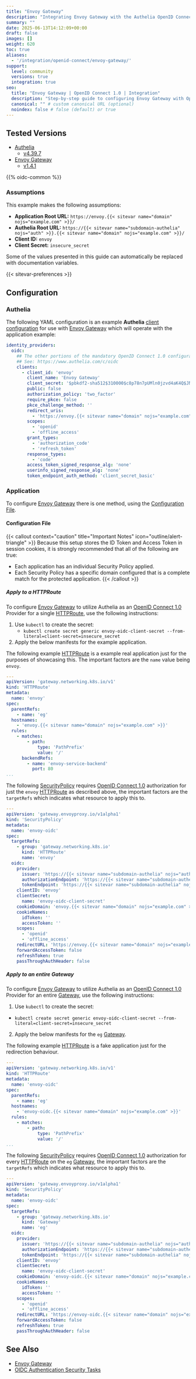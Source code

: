 ```yaml
---
title: "Envoy Gateway"
description: "Integrating Envoy Gateway with the Authelia OpenID Connect 1.0 Provider."
summary: ""
date: 2025-06-13T14:12:09+00:00
draft: false
images: []
weight: 620
toc: true
aliases:
  - '/integration/openid-connect/envoy-gateway/'
support:
  level: community
  versions: true
  integration: true
seo:
  title: "Envoy Gateway | OpenID Connect 1.0 | Integration"
  description: "Step-by-step guide to configuring Envoy Gateway with OpenID Connect 1.0 for secure SSO. Enhance your login flow using Authelia’s modern identity management."
  canonical: "" # custom canonical URL (optional)
  noindex: false # false (default) or true
---
```


## Tested Versions

- [Authelia]
  - [v4.39.7](https://github.com/authelia/authelia/releases/tag/v4.39.7)
- [Envoy Gateway]
  - [v1.4.1](https://github.com/envoyproxy/gateway/releases/tag/v1.4.1)

{{% oidc-common %}}

### Assumptions

This example makes the following assumptions:

- __Application Root URL:__ `https://envoy.{{< sitevar name="domain" nojs="example.com" >}}/`
- __Authelia Root URL:__ `https://{{< sitevar name="subdomain-authelia" nojs="auth" >}}.{{< sitevar name="domain" nojs="example.com" >}}/`
- __Client ID:__ `envoy`
- __Client Secret:__ `insecure_secret`

Some of the values presented in this guide can automatically be replaced with documentation variables.

{{< sitevar-preferences >}}

## Configuration

### Authelia

The following YAML configuration is an example __Authelia__ [client configuration] for use with [Envoy Gateway] which will operate with the application example:

```yaml {title="configuration.yml"}
identity_providers:
  oidc:
    ## The other portions of the mandatory OpenID Connect 1.0 configuration go here.
    ## See: https://www.authelia.com/c/oidc
    clients:
      - client_id: 'envoy'
        client_name: 'Envoy Gateway'
        client_secret: '$pbkdf2-sha512$310000$c8p78n7pUMln0jzvd4aK4Q$JNRBzwAo0ek5qKn50cFzzvE9RXV88h1wJn5KGiHrD0YKtZaR/nCb2CJPOsKaPK0hjf.9yHxzQGZziziccp6Yng'  # The digest of 'insecure_secret'.
        public: false
        authorization_policy: 'two_factor'
        require_pkce: false
        pkce_challenge_method: ''
        redirect_uris:
          - 'https://envoy.{{< sitevar name="domain" nojs="example.com" >}}/authelia/openid_connect/callback'
        scopes:
          - 'openid'
          - 'offline_access'
        grant_types:
          - 'authorization_code'
          - 'refresh_token'
        response_types:
          - 'code'
        access_token_signed_response_alg: 'none'
        userinfo_signed_response_alg: 'none'
        token_endpoint_auth_method: 'client_secret_basic'
```

### Application

To configure [Envoy Gateway] there is one method, using the [Configuration File](#configuration-file).

#### Configuration File

{{< callout context="caution" title="Important Notes" icon="outline/alert-triangle" >}}
Because this setup stores the ID Token and Access Token in session cookies, it is strongly recommended that all of the
following are true:
  - Each application has an individual Security Policy applied.
  - Each Security Policy has a specific domain configured that is a complete match for the protected application.
{{< /callout >}}

##### Apply to a HTTPRoute

To configure [Envoy Gateway] to utilize Authelia as an [OpenID Connect 1.0] Provider for a single [HTTPRoute], use the
following instructions:

1. Use `kubectl` to create the secret:
   - `kubectl create secret generic envoy-oidc-client-secret --from-literal=client-secret=insecure_secret`
2. Apply the below manifests for the example application.

The following example [HTTPRoute] is a example real application just for the purposes of showcasing this. The important
factors are the `name` value being `envoy`.

```yaml {title="httproute.yaml
---
apiVersion: 'gateway.networking.k8s.io/v1'
kind: 'HTTPRoute'
metadata:
  name: 'envoy'
spec:
  parentRefs:
    - name: 'eg'
  hostnames:
    - 'envoy.{{< sitevar name="domain" nojs="example.com" >}}'
  rules:
    - matches:
        - path:
            type: 'PathPrefix'
            value: '/'
      backendRefs:
        - name: 'envoy-service-backend'
          port: 80
...
```

The following [SecurityPolicy] requires [OpenID Connect 1.0] authorization for just the `envoy` [HTTPRoute] as
described above, the important factors are the `targetRefs` which indicates what resource to apply this to.

```yaml
---
apiVersion: 'gateway.envoyproxy.io/v1alpha1'
kind: 'SecurityPolicy'
metadata:
  name: 'envoy-oidc'
spec:
  targetRefs:
    - group: 'gateway.networking.k8s.io'
      kind: 'HTTPRoute'
      name: 'envoy'
  oidc:
    provider:
      issuer: 'https://{{< sitevar name="subdomain-authelia" nojs="auth" >}}.{{< sitevar name="domain" nojs="example.com" >}}'
      authorizationEndpoint: 'https://{{< sitevar name="subdomain-authelia" nojs="auth" >}}.{{< sitevar name="domain" nojs="example.com" >}}/api/oidc/authorization'
      tokenEndpoint: 'https://{{< sitevar name="subdomain-authelia" nojs="auth" >}}.{{< sitevar name="domain" nojs="example.com" >}}/api/oidc/token'
    clientID: 'envoy'
    clientSecret:
      name: 'envoy-oidc-client-secret'
    cookieDomain: 'envoy.{{< sitevar name="domain" nojs="example.com" >}}'
    cookieNames:
      idToken: ''
      accessToken: ''
    scopes:
      - 'openid'
      - 'offline_access'
    redirectURL: 'https://envoy.{{< sitevar name="domain" nojs="example.com" >}}/authelia/openid_connect/callback'
    forwardAccessToken: false
    refreshToken: true
    passThroughAuthHeader: false
```

##### Apply to an entire Gateway

To configure [Envoy Gateway] to utilize Authelia as an [OpenID Connect 1.0] Provider for an entire [Gateway], use the
following instructions:

1. Use `kubectl` to create the secret:
  - `kubectl create secret generic envoy-oidc-client-secret --from-literal=client-secret=insecure_secret`
2. Apply the below manifests for the `eg` [Gateway].

The following example [HTTPRoute] is a fake application just for the redirection behaviour.

```yaml {title="httproute.yaml
---
apiVersion: 'gateway.networking.k8s.io/v1'
kind: 'HTTPRoute'
metadata:
  name: 'envoy-oidc'
spec:
  parentRefs:
    - name: 'eg'
  hostnames:
    - 'envoy-oidc.{{< sitevar name="domain" nojs="example.com" >}}'
  rules:
    - matches:
        - path:
            type: 'PathPrefix'
            value: '/'
...
```

The following [SecurityPolicy] requires [OpenID Connect 1.0] authorization for every [HTTPRoute] on the `eg` [Gateway],
the important factors are the `targetRefs` which indicates what resource to apply this to.

```yaml
---
apiVersion: 'gateway.envoyproxy.io/v1alpha1'
kind: 'SecurityPolicy'
metadata:
  name: 'envoy-oidc'
spec:
  targetRefs:
    - group: 'gateway.networking.k8s.io'
      kind: 'Gateway'
      name: 'eg'
  oidc:
    provider:
      issuer: 'https://{{< sitevar name="subdomain-authelia" nojs="auth" >}}.{{< sitevar name="domain" nojs="example.com" >}}'
      authorizationEndpoint: 'https://{{< sitevar name="subdomain-authelia" nojs="auth" >}}.{{< sitevar name="domain" nojs="example.com" >}}/api/oidc/authorization'
      tokenEndpoint: 'https://{{< sitevar name="subdomain-authelia" nojs="auth" >}}.{{< sitevar name="domain" nojs="example.com" >}}/api/oidc/token'
    clientID: 'envoy'
    clientSecret:
      name: 'envoy-oidc-client-secret'
    cookieDomain: 'envoy-oidc.{{< sitevar name="domain" nojs="example.com" >}}'
    cookieNames:
      idToken: ''
      accessToken: ''
    scopes:
      - 'openid'
      - 'offline_access'
    redirectURL: 'https://envoy-oidc.{{< sitevar name="domain" nojs="example.com" >}}/authelia/openid_connect/callback'
    forwardAccessToken: false
    refreshToken: true
    passThroughAuthHeader: false
```

## See Also

- [Envoy Gateway]
- [OIDC Authentication Security Tasks](https://gateway.envoyproxy.io/latest/tasks/security/oidc/)

[Authelia]: https://www.authelia.com
[Envoy Gateway]: https://gateway.envoyproxy.io/
[Gateway API]: https://gateway-api.sigs.k8s.io/
[SecurityPolicy]: https://gateway.envoyproxy.io/contributions/design/security-policy/
[HTTPRoute]: https://gateway-api.sigs.k8s.io/api-types/httproute/
[Gateway]: https://gateway-api.sigs.k8s.io/api-types/gateway/
[OpenID Connect 1.0]: ../../introduction.md
[client configuration]: ../../../../configuration/identity-providers/openid-connect/clients.md
